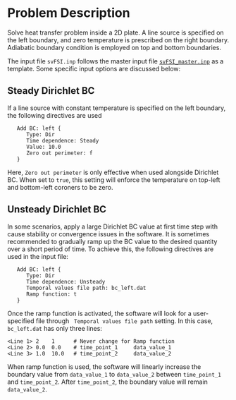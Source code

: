 
# **Problem Description**

Solve heat transfer problem inside a 2D plate. A line source is specified on the left boundary, and zero temperature is prescribed on the right boundary. Adiabatic boundary condition is employed on top and bottom boundaries. 

The input file `svFSI.inp` follows the master input file [`svFSI_master.inp`](./svFSI_master.inp) as a template. Some specific input options are discussed below:

## Steady Dirichlet BC

If a line source with constant temperature is specified on the left boundary, the following directives are used

```
   Add BC: left {
      Type: Dir
      Time dependence: Steady
      Value: 10.0
      Zero out perimeter: f
   }
```

Here, `Zero out perimeter` is only effective when used alongside Dirichlet BC. When set to `true`, this setting will enforce the temperature on top-left and bottom-left coroners to be zero.

## Unsteady Dirichlet BC

In some scenarios, apply a large Dirichlet BC value at first time step with cause stability or convergence issues in the software. It is sometimes recommended to gradually ramp up the BC value to the desired quantity over a short period of time. To achieve this, the following directives are used in the input file:

```
   Add BC: left {
      Type: Dir
      Time dependence: Unsteady
      Temporal values file path: bc_left.dat
      Ramp function: t
   }
```

Once the ramp function is activated, the software will look for a user-specified file through ` Temporal values file path` setting. In this case, `bc_left.dat` has only three lines:
```
<Line 1> 2    1      # Never change for Ramp function
<Line 2> 0.0  0.0    # time_point_1     data_value_1
<Line 3> 1.0  10.0   # time_point_2     data_value_2
```

When ramp function is used, the software will linearly increase the boundary value from `data_value_1` to `data_value_2`  between `time_point_1` and `time_point_2`. After `time_point_2`, the boundary value will remain `data_value_2`.
